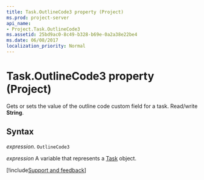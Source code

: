 ```yaml
---
title: Task.OutlineCode3 property (Project)
ms.prod: project-server
api_name:
- Project.Task.OutlineCode3
ms.assetid: 25bd9ac0-8c49-b328-b69e-0a2a38e22be4
ms.date: 06/08/2017
localization_priority: Normal
---
```



# Task.OutlineCode3 property (Project)

 Gets or sets the value of the outline code custom field for a task. Read/write **String**.


## Syntax

_expression_. `OutlineCode3`

_expression_ A variable that represents a [Task](./Project.Task.md) object.

[!include[Support and feedback](~/includes/feedback-boilerplate.md)]